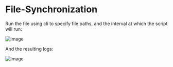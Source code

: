 # File-Synchronization


Run the file using cli to specify file paths, and the interval at which the script will run:

![image](https://user-images.githubusercontent.com/118382269/234147265-595e7acc-cf67-467f-a461-bbb040722d7a.png)


And the resulting logs:


![image](https://user-images.githubusercontent.com/118382269/234144670-23929f38-b708-4f61-894e-2ca8cd66934e.png)





